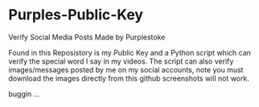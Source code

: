 # Purples-Public-Key
Verify Social Media Posts Made by Purplestoke

Found in this Reposistory is my Public Key and a Python script which can verify the special word I say in my videos.
The script can also verify images/messages posted by me on my social accounts, note you must download the images directly from this github screenshots will not work. 

buggin ... 
